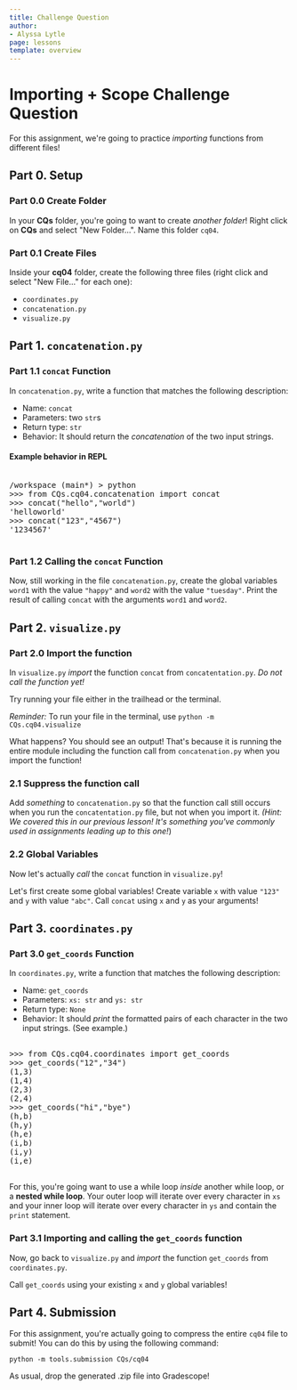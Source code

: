 ```yaml
---
title: Challenge Question 
author:
- Alyssa Lytle
page: lessons
template: overview
---
```


# Importing + Scope Challenge Question

For this assignment, we're going to practice *importing* functions from different files!

## Part 0. Setup

### Part 0.0 Create Folder

In your **CQs** folder, you're going to want to create *another folder*! Right click on **CQs** and select "New Folder...". Name this folder `cq04`.

### Part 0.1 Create Files

Inside your **cq04** folder, create the following three files (right click and select "New File..." for each one):

- `coordinates.py`
- `concatenation.py`
- `visualize.py`

## Part 1. `concatenation.py`

### Part 1.1 `concat` Function

In `concatenation.py`, write a function that matches the following description:

- Name: `concat`
- Parameters: two `str`s
- Return type: `str`
- Behavior: It should return the *concatenation* of the two input strings.

#### Example behavior in REPL

<pre>
<div class="terminal">
/workspace (main*) > python
>>> from CQs.cq04.concatenation import concat
>>> concat("hello","world")
'helloworld'
>>> concat("123","4567")
'1234567'
</div>
</pre>

### Part 1.2 Calling the `concat` Function

Now, still working in the file `concatenation.py`, create the global variables `word1` with the value `"happy"` and `word2` with the value `"tuesday"`. Print the result of calling `concat` with the arguments `word1` and `word2`.


## Part 2. `visualize.py`

### Part 2.0 Import the function

In `visualize.py` *import* the function `concat` from `concatentation.py`. *Do not call the function yet!* 

Try running your file either in the trailhead or the terminal.

*Reminder:* To run your file in the terminal, use `python -m CQs.cq04.visualize`

What happens? You should see an output! That's because it is running the entire module including the function call from `concatenation.py` when you import the function!

### 2.1 Suppress the function call

Add *something* to `concatenation.py` so that the function call still occurs when you run the `concatentation.py` file, but not when you import it.  *(Hint: We covered this in our previous lesson! It's something you've commonly used in assignments leading up to this one!*)

### 2.2 Global Variables 

Now let's actually *call* the `concat` function in `visualize.py`!

Let's first create some global variables! Create variable `x` with value `"123"` and `y` with value `"abc"`. Call `concat` using `x` and `y` as your arguments!


## Part 3. `coordinates.py` 

### Part 3.0 `get_coords` Function

In `coordinates.py`,  write a function that matches the following description: 

- Name: `get_coords`
- Parameters: `xs: str` and `ys: str`
- Return type: `None`
- Behavior: It should *print* the formatted pairs of each character in the two input strings. (See example.)

<pre>
<div class="terminal">
>>> from CQs.cq04.coordinates import get_coords
>>> get_coords("12","34")
(1,3)
(1,4)
(2,3)
(2,4)
>>> get_coords("hi","bye")
(h,b)
(h,y)
(h,e)
(i,b)
(i,y)
(i,e)
</div>
</pre>

For this, you're going want to use a while loop *inside* another while loop, or a **nested while loop**. Your outer loop will iterate over every character in `xs` and your inner loop will iterate over every character in `ys` and contain the `print` statement.

### Part 3.1 Importing and calling the `get_coords` function

Now, go back to `visualize.py` and *import* the function `get_coords` from `coordinates.py`. 

Call `get_coords` using your existing `x` and `y` global variables!


##  Part 4. Submission

For this assignment, you're actually going to compress the entire `cq04` file to submit! You can do this by using the following command: 

```python -m tools.submission CQs/cq04```

As usual, drop the generated .zip file into Gradescope!